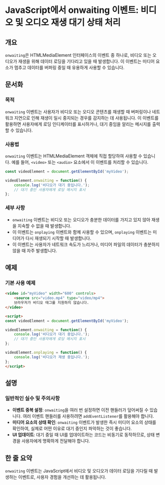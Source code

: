 <!--
Meta Description: # JavaScript에서 onwaiting 이벤트: 비디오 및 오디오 재생 대기 상태 처리 ## 개요 `onwaiting`은 HTMLMediaElement 인터페이스의 이벤트 중 하나로, 비디오 또는 오디오가 재생을 위해 데이터 로딩을 기다리고 있을 때 발생합니다. ...
Meta Keywords: onwaiting, 이벤트는, 비디오, 있습니다, video
-->

# JavaScript에서 onwaiting 이벤트: 비디오 및 오디오 재생 대기 상태 처리

## 개요
`onwaiting`은 HTMLMediaElement 인터페이스의 이벤트 중 하나로, 비디오 또는 오디오가 재생을 위해 데이터 로딩을 기다리고 있을 때 발생합니다. 이 이벤트는 미디어 요소가 멈추고 데이터를 버퍼링 중일 때 유용하게 사용할 수 있습니다.

## 문서화
### 목적
`onwaiting` 이벤트는 사용자가 비디오 또는 오디오 콘텐츠를 재생할 때 버퍼링이나 네트워크 지연으로 인해 재생이 일시 중지되는 경우를 감지하는 데 사용됩니다. 이 이벤트를 활용하면 사용자에게 로딩 인디케이터를 표시하거나, 대기 중임을 알리는 메시지를 출력할 수 있습니다.

### 사용법
`onwaiting` 이벤트는 HTMLMediaElement 객체에 직접 할당하여 사용할 수 있습니다. 예를 들어, `<video>` 또는 `<audio>` 요소에서 이 이벤트를 처리할 수 있습니다.

```javascript
const videoElement = document.getElementById('myVideo');

videoElement.onwaiting = function() {
    console.log('비디오가 대기 중입니다.');
    // 대기 중인 사용자에게 로딩 메시지 표시
};
```

### 세부 사항
- `onwaiting` 이벤트는 비디오 또는 오디오가 충분한 데이터를 가지고 있지 않아 재생을 지속할 수 없을 때 발생합니다.
- 이 이벤트는 `onplaying` 이벤트와 함께 사용할 수 있으며, `onplaying` 이벤트는 미디어가 다시 재생되기 시작할 때 발생합니다.
- 이 이벤트는 사용자가 네트워크 속도가 느리거나, 미디어 파일의 데이터가 충분하지 않을 때 자주 발생합니다.

## 예제
### 기본 사용 예제
```html
<video id="myVideo" width="600" controls>
    <source src="video.mp4" type="video/mp4">
    브라우저가 비디오 태그를 지원하지 않습니다.
</video>

<script>
const videoElement = document.getElementById('myVideo');

videoElement.onwaiting = function() {
    console.log('비디오가 대기 중입니다.');
    // 대기 중인 사용자에게 로딩 메시지 표시
};

videoElement.onplaying = function() {
    console.log('비디오가 재생 중입니다.');
};
</script>
```

## 설명
### 일반적인 실수 및 주의사항
- **이벤트 중복 설정**: `onwaiting`을 여러 번 설정하면 이전 핸들러가 덮어써질 수 있습니다. 여러 이벤트 핸들러를 사용하려면 `addEventListener`를 활용해야 합니다.
- **미디어 요소의 상태 확인**: `onwaiting` 이벤트가 발생한 즉시 미디어 요소의 상태를 확인하여, 실제로 어떤 이유로 대기 중인지 파악하는 것이 좋습니다.
- **UI 업데이트**: 대기 중일 때 UI를 업데이트하는 코드는 비동기로 동작하므로, 상태 변경을 사용자에게 명확하게 전달해야 합니다.

## 한 줄 요약
`onwaiting` 이벤트는 JavaScript에서 비디오 및 오디오가 데이터 로딩을 기다릴 때 발생하는 이벤트로, 사용자 경험을 개선하는 데 활용됩니다.